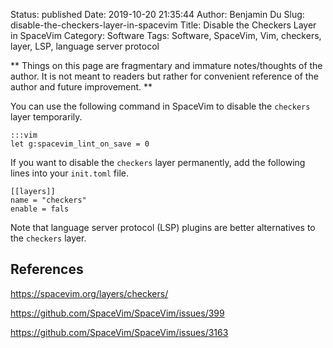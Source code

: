 Status: published
Date: 2019-10-20 21:35:44
Author: Benjamin Du
Slug: disable-the-checkers-layer-in-spacevim
Title: Disable the Checkers Layer in SpaceVim
Category: Software
Tags: Software, SpaceVim, Vim, checkers, layer, LSP, language server protocol

**
Things on this page are fragmentary and immature notes/thoughts of the author.
It is not meant to readers but rather for convenient reference of the author and future improvement.
**


You can use the following command in SpaceVim to disable the `checkers` layer temporarily.

    :::vim
    let g:spacevim_lint_on_save = 0

If you want to disable the `checkers` layer permanently,
add the following lines into your `init.toml` file.

    [[layers]]
    name = "checkers"
    enable = fals

Note that language server protocol (LSP) plugins are better alternatives to the `checkers` layer.

## References

https://spacevim.org/layers/checkers/

https://github.com/SpaceVim/SpaceVim/issues/399

https://github.com/SpaceVim/SpaceVim/issues/3163
